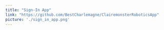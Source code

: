 ```yaml
---
title: "Sign-In App"
link: "https://github.com/BestCharlemagne/ClairemonsterRoboticsApp"
picture: './sign_in_app.png'
---
```

